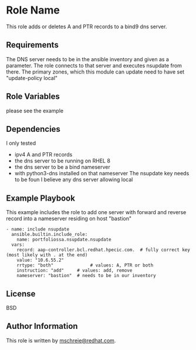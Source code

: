 Role Name
=========

This role adds or deletes A and PTR records to a bind9  dns server.

Requirements
------------

The DNS server needs to be in the ansible inventory and given as a parameter. 
The role connects to that server and executes nsupdate from there. The primary 
zones, which this module can update need to have set "update-policy local" 

Role Variables
--------------

please see the example

Dependencies
------------

I only tested 
 - ipv4 A and PTR records
 - the dns server to be running on RHEL 8
 - the dns server to be a bind nameserver
 - with python3-dns installed on that nameserver
The nsupdate key needs to be foun
I believe any dns server allowing local 

Example Playbook
----------------

This example includes the role to add one server with forward and reverse record
into a nameserver residing on host "bastion"

    - name: include nsupdate
      ansible.builtin.include_role: 
        name: portfoliossa.nsupdate.nsupdate
      vars:
        record: aap-controller.bcl.redhat.hpecic.com.  # fully correct key (most likely with . at the end)
        value: "10.6.55.2"
        rrtype: "both"              # values: A, PTR or both
        instruction: "add"     # values: add, remove
        nameserver: "bastion"  # needs to be in our inventory


License
-------

BSD

Author Information
------------------

This role is written by mschreie@redhat.com.
